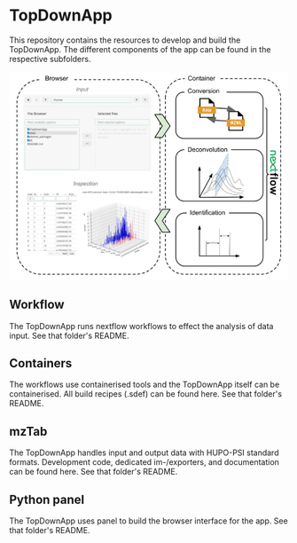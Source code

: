 # TopDownApp
This repository contains the resources to develop and build the TopDownApp.
The different components of the app can be found in the respective subfolders.

![Pipeline overview](TopDownAppOverview.png)

## Workflow 
The TopDownApp runs nextflow workflows to effect the analysis of data input.
See that folder's README.

## Containers
The workflows use containerised tools and the TopDownApp itself can be containerised. All build recipes (.sdef) can be found here. See that folder's README.

## mzTab
The TopDownApp handles input and output data with HUPO-PSI standard formats. Development code, dedicated im-/exporters, and documentation can be found here. See that folder's README.

## Python panel
The TopDownApp uses panel to build the browser interface for the app. See that folder's README.